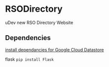 # RSODirectory
uDev new RSO Directory Website

## Dependencies
[install dependancies for Google Cloud Datastore](https://cloud.google.com/datastore/docs/datastore-api-tutorial)

flask `pip install Flask`
